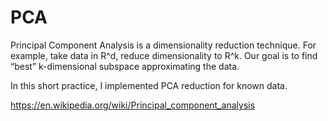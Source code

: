 # PCA
Principal Component Analysis is a dimensionality reduction technique.
For example, take data in R^d, reduce dimensionality to R^k.
Our goal is to find “best” k-dimensional subspace approximating the data.

In this short practice, I implemented PCA reduction for known data.

https://en.wikipedia.org/wiki/Principal_component_analysis
